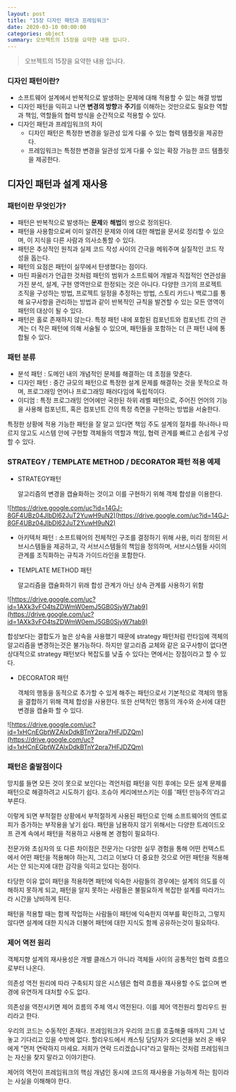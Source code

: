 ```yaml
---
layout: post
title: "15장 디자인 패턴과 프레임워크"
date: 2020-03-10 00:00:00
categories: object
summary: 오브젝트의 15장을 요약한 내용 입니다.
---
```


> 오브젝트의 15장을 요약한 내용 입니다.

### 디자인 패턴이란?

- 소프트웨어 설계에서 반복적으로 발생하는 문제에 대해 적용할 수 있는 해결 방법
- 디자인 패턴을 익히고 나면 **변경의 방향**과 **주기**를 이해하는 것만으로도 필요한 역할과 책임, 역할들의 협력 방식을 순간적으로 적용할 수 있다.
- 디자인 패턴과 프레임워크의 차이
  - 디자인 패턴은 특정한 변경을 일관성 있게 다룰 수 있는 협력 템플릿을 제공한다.
  - 프레임워크는 특정한 변경을 일관성 있게 다룰 수 있는 확장 가능한 코드 템플릿을 제공한다.

## 디자인 패턴과 설계 재사용

### 패턴이란 무엇인가?

- 패턴은 반복적으로 발생하는 **문제**와 **해법**의 쌍으로 정의된다.
- 패턴을 사용함으로써 이미 알려진 문제와 이에 대한 해법을 문서로 정리할 수 있으며,
  이 지식을 다른 사람과 의사소통할 수 있다.
- 패턴은 추상적인 원칙과 실제 코드 작성 사이의 간극을 메워주며 실질적인 코드 작성을 돕는다.
- 패턴의 요점은 패턴이 실무에서 탄생했다는 점이다.
- 마틴 파울러가 언급한 것처럼 패턴의 범위가 소프트웨어 개발과 직접적인 연관성을 가진 분석, 설계, 구현 영역만으로 한정되는 것은 아니다.
  다양한 크기의 프로젝트 조직을 구성하는 방법, 프로젝트 일정을 추정하는 방법, 스토리 카드나 백로그를 통해 요구사항을 관리하는 방법과 같이 반복적인 규칙을 발견할 수 있는 모든 영역이 패턴의 대상이 될 수 있다.
- 패턴은 홀로 존재하지 않는다. 특정 패턴 내에 포함된 컴포넌트와 컴포넌트 간의 관계는 더 작은 패턴에 의해 서술될 수 있으며, 패턴들을 포함하는 더 큰 패턴 내에 통합될 수 있다.

### 패턴 분류

- 분석 패턴 : 도메인 내의 개념적인 문제를 해결하는 데 초점을 맞춘다.
- 디자인 패턴 : 중간 규모의 패턴으로 특정한 설계 문제를 해결하는 것을 못적으로 하며, 프로그래밍 언어나 프로그래밍 패러다임에 독립적이다.
- 이디엄 : 특정 프로그래밍 언어에만 국한된 하위 레벨 패턴으로, 주어진 언어의 기능을 사용해 컴포넌트, 혹은 컴포넌트 간의 특정 측면을 구현하는 방법을 서술한다.

특정한 상황에 적용 가능한 패턴을 잘 알고 있다면 책임 주도 설계의 절차를 하나하나 따르지 않고도 시스템 안에 구현할 객체들의 역할과 책임, 협력 관계를 빠르고 손쉽게 구성할 수 있다.

### STRATEGY / TEMPLATE METHOD / DECORATOR 패턴 적용 예제

- STRATEGY패턴

  알고리즘의 변경을 캡슐화하는 것이고 이를 구현하기 위해 객체 합성을 이용한다.

![https://drive.google.com/uc?id=14GJ-8GF4UBz04JlbDl62JuT2YuwH9uN2](https://drive.google.com/uc?id=14GJ-8GF4UBz04JlbDl62JuT2YuwH9uN2)

- 아키텍처 패턴 : 소프트웨어의 전체적인 구조를 결정하기 위해 사용, 미리 정의된 서브시스템들을 제공하고, 각 서브시스템들의 책임을 정의하며, 서브시스템들 사이의 관계를 조직화하는 규칙과 가이드라인을 포함한다.
- TEMPLATE METHOD 패턴

  알고리즘을 캡슐화하기 위래 합성 관계가 아닌 상속 관계를 사용하기 위함

![https://drive.google.com/uc?id=1AXk3vFO4tsZDWmW0emJ5GB0SjyW7tab9](https://drive.google.com/uc?id=1AXk3vFO4tsZDWmW0emJ5GB0SjyW7tab9)

합성보다는 결합도가 높은 상속을 사용했기 때문에 strategy 패턴처럼 런타임에 객체의 알고리즘을 변경하는것은 불가능하다. 하지만 알고리즘 교체와 같은 요구사항이 없다면 상대적으로 strategy 패턴보다 복잡도를 낮출 수 있다는 면에서는 장점이라고 할 수 있다.

- DECORATOR 패턴

  객체의 행동을 동적으로 추가할 수 있게 해주는 패턴으로서 기본적으로 객체의 행동을 결합하기 위해 객체 합성을 사용한다. 또한 선택적인 행동의 개수와 순서에 대한 변경을 캡슐화 할 수 있다.

![https://drive.google.com/uc?id=1xHCnEGbtWZAlxDdkBTnY2pra7HFJDZQm](https://drive.google.com/uc?id=1xHCnEGbtWZAlxDdkBTnY2pra7HFJDZQm)

### 패턴은 출발점이다

망치를 들면 모든 것이 못으로 보인다는 격언처럼 패턴을 익힌 후에는 모든 설계 문제를 패턴으로 해결하려고 시도하기 쉽다. 조슈아 케리에브스키는 이를 '패턴 만능주의'라고 부른다.

이렇게 되면 부적절한 상황에서 부적절하게 사용된 패턴으로 인해 소프트웨어의 엔트로피가 증가하는 부작용을 낳기 쉽다. 패턴을 남용하지 않기 위해서는 다양한 트레이드오프 관계 속에서 패턴을 적용하고 사용해 본 경험이 필요하다.

전문가와 초심자의 또 다른 차이점은 전문가는 다양한 실무 경험을 통해 어떤 컨텍스트에서 어떤 패턴을 적용해야 하는지, 그리고 이보다 더 중요한 것으로 어떤 패턴을 적용해서는 안 되는지에 대한 감각을 익히고 있다는 점이다.

타당한 이유 없이 패턴을 적용하면 패턴에 익숙한 사람들의 경우에는 설계의 의도를 이해하지 못하게 되고, 패턴을 알지 못하는 사람들은 불필요하게 복잡한 설계를 따라가느라 시간을 낭비하게 된다.

패턴을 적용할 때는 함께 작업하는 사람들이 패턴에 익숙한지 여부를 확인하고, 그렇지 않다면 설계에 대한 지식과 더불어 패턴에 대한 지식도 함께 공유하는것이 필요하다.

### 제어 역전 원리

객체지향 설계의 재사용성은 개별 클래스가 아니라 객체들 사이의 공통적인 협력 흐름으로부터 나온다.

의존성 역전 원리에 따라 구축되지 않은 시스템은 협력 흐름을 재사용할 수도 없으며 변경에 유연하게 대처할 수도 없다.

의존성을 역전시키면 제어 흐름의 주체 역시 역전된다. 이를 제어 역전원리 할리우드 원리라고 한다.

우리의 코드는 수동적인 존재다. 프레임워크가 우리의 코드를 호출해줄 때까지 그저 넋 놓고 기다리고 있을 수밖에 없다. 할리우드에서 캐스팅 담당자가 오디션을 보러 온 배우에게 "먼저 연락하지 마세요. 저희가 연락 드리겠습니다"라고 말하는 것처럼 프레임워크는 자신을 찾지 말라고 이야기한다.

제어의 역전이 프레임워크의 핵심 개념인 동시에 코드의 재사용을 가능하게 하는 힘이라는 사실을 이해해야 한다.
